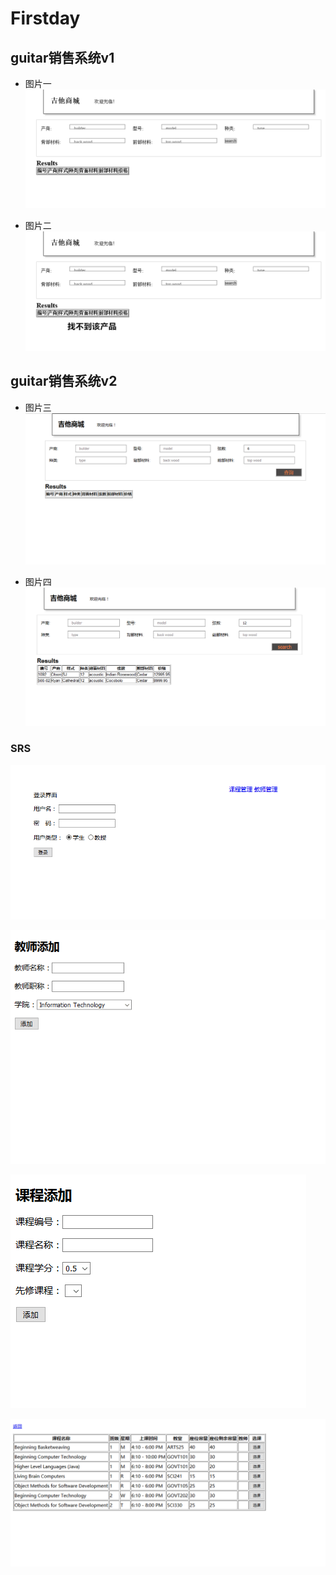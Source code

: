# Firstday
## guitar销售系统v1
* 图片一
![guitar搜索](https://github.com/37shy/Firstday/blob/master/img/%E6%8D%95%E8%8E%B71.PNG "图片一")


* 图片二
![guitar搜索](https://github.com/37shy/Firstday/blob/master/img/%E6%8D%95%E8%8E%B71_%E5%89%AF%E6%9C%AC.png "图片二")

## guitar销售系统v2
* 图片三
![guitar搜索](https://github.com/37shy/Firstday/blob/master/img/guitar2_01.png "图片三")

* 图片四
![guitar搜索](https://github.com/37shy/Firstday/blob/master/img/guitar2_02.png "图片四")

### SRS

![](https://github.com/37shy/Firstday/blob/master/img/01.png)

![](https://github.com/37shy/Firstday/blob/master/img/02.png)

![](https://github.com/37shy/Firstday/blob/master/img/03.png)

![](https://github.com/37shy/Firstday/blob/master/img/04.png)

